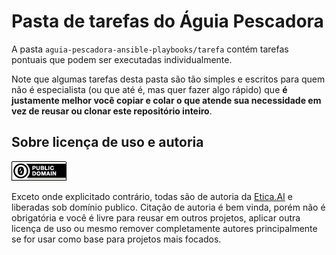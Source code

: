 # Pasta de tarefas do Águia Pescadora
A pasta `aguia-pescadora-ansible-playbooks/tarefa` contém tarefas pontuais que
podem ser executadas individualmente.

Note que algumas tarefas desta pasta são tão simples e escritos para quem não
é especialista (ou que até é, mas quer fazer algo rápido) que **é justamente
melhor você copiar e colar o que atende sua necessidade em vez de reusar ou
clonar este repositório inteiro**.

<!--
**Note que alguns dos scripts da pasta tarefa/ são são simples e voltados para
quem não precisa automatizar que o melhor caminho é você copiar e colar trocando
variáveis e então mantê-los privados.**
-->

## Sobre licença de uso e autoria

[![Domínio Público](../img/public-domain.png)](UNLICENSE)

Exceto onde explicitado contrário, todas são de autoria da
[Etica.AI](https://etica.ai) e liberadas sob domínio publico. Citação de autoria
é bem vinda, porém não é obrigatória e você é livre para reusar em outros
projetos, aplicar outra licença de uso ou mesmo remover completamente autores
principalmente se for usar como base para projetos mais focados.

<!--
Em especial
se você estiver algo sem fins lucrativos e/ou apoiando comunidades de base é
justamente o publico que pode usar i
-->
